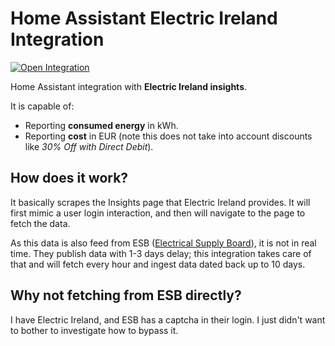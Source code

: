 # Home Assistant Electric Ireland Integration

[![Open Integration](https://my.home-assistant.io/badges/hacs_repository.svg)](https://my.home-assistant.io/redirect/hacs_repository/?owner=barreeeiroo&repository=Home-Assistant-Electric-Ireland&category=integration)

Home Assistant integration with **Electric Ireland insights**.

It is capable of:

* Reporting **consumed energy** in kWh.
* Reporting **cost** in EUR (note this does not take into account discounts like _30% Off with Direct Debit_).

## How does it work?

It basically scrapes the Insights page that Electric Ireland provides. It will first mimic a user login interaction,
and then will navigate to the page to fetch the data.

As this data is also feed from ESB ([Electrical Supply Board](https://esb.ie)), it is not in real time. They publish
data with 1-3 days delay; this integration takes care of that and will fetch every hour and ingest data dated back up
to 10 days.

## Why not fetching from ESB directly?

I have Electric Ireland, and ESB has a captcha in their login. I just didn't want to bother to investigate how to
bypass it.
